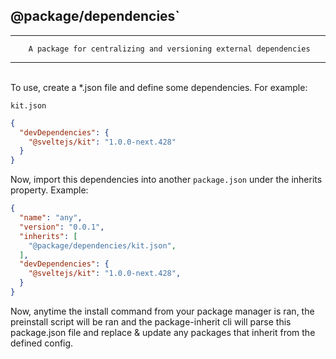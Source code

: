 ## **@package/dependencies**`

---

```
    A package for centralizing and versioning external dependencies
```
---
<br>
To use, create a *.json file and define some dependencies. For example:

`kit.json`
```json
{
  "devDependencies": {
    "@sveltejs/kit": "1.0.0-next.428"
  }
}
```

Now, import this dependencies into another `package.json` under the inherits property. Example:


```json
{
  "name": "any",
  "version": "0.0.1",
  "inherits": [
    "@package/dependencies/kit.json",
  ],
  "devDependencies": {
    "@sveltejs/kit": "1.0.0-next.428",
  }
}
```

Now, anytime the install command from your package manager is ran, the preinstall script will be ran and the package-inherit cli will parse this package.json file and replace & update any packages that inherit from the defined config.